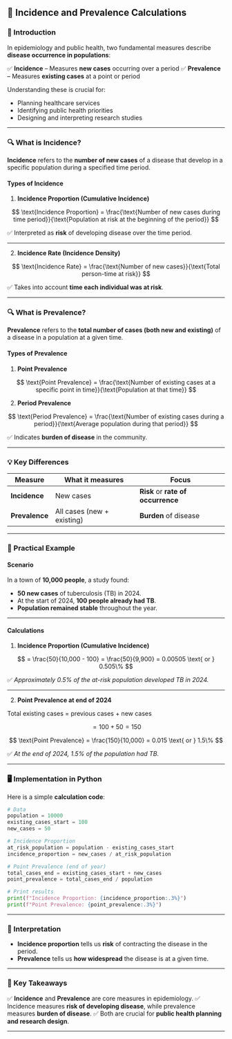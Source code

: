 ## **🧬 Incidence and Prevalence Calculations**

### **📖 Introduction**

In epidemiology and public health, two fundamental measures describe **disease occurrence in populations**:

✅ **Incidence** – Measures **new cases** occurring over a period
✅ **Prevalence** – Measures **existing cases** at a point or period

Understanding these is crucial for:

* Planning healthcare services
* Identifying public health priorities
* Designing and interpreting research studies

---

### **🔍 What is Incidence?**

**Incidence** refers to the **number of new cases** of a disease that develop in a specific population during a specified time period.

#### **Types of Incidence**

1. **Incidence Proportion (Cumulative Incidence)**

$$
\text{Incidence Proportion} = \frac{\text{Number of new cases during time period}}{\text{Population at risk at the beginning of the period}}
$$

✅ Interpreted as **risk** of developing disease over the time period.

---

2. **Incidence Rate (Incidence Density)**

$$
\text{Incidence Rate} = \frac{\text{Number of new cases}}{\text{Total person-time at risk}}
$$

✅ Takes into account **time each individual was at risk**.

---

### **🔍 What is Prevalence?**

**Prevalence** refers to the **total number of cases (both new and existing)** of a disease in a population at a given time.

#### **Types of Prevalence**

1. **Point Prevalence**

$$
\text{Point Prevalence} = \frac{\text{Number of existing cases at a specific point in time}}{\text{Population at that time}}
$$

2. **Period Prevalence**

$$
\text{Period Prevalence} = \frac{\text{Number of existing cases during a period}}{\text{Average population during that period}}
$$

✅ Indicates **burden of disease** in the community.

---

### **💡 Key Differences**

| **Measure**    | **What it measures**       | **Focus**                          |
| -------------- | -------------------------- | ---------------------------------- |
| **Incidence**  | New cases                  | **Risk** or **rate of occurrence** |
| **Prevalence** | All cases (new + existing) | **Burden** of disease              |

---

### **🔬 Practical Example**

#### **Scenario**

In a town of **10,000 people**, a study found:

* **50 new cases** of tuberculosis (TB) in 2024.
* At the start of 2024, **100 people already had TB**.
* **Population remained stable** throughout the year.

---

#### **Calculations**

1. **Incidence Proportion (Cumulative Incidence)**

$$
= \frac{50}{10,000 - 100}
= \frac{50}{9,900}
= 0.00505 \text{ or } 0.505\%
$$

✅ *Approximately 0.5% of the at-risk population developed TB in 2024.*

---

2. **Point Prevalence at end of 2024**

Total existing cases = previous cases + new cases

$$
= 100 + 50
= 150
$$

$$
\text{Point Prevalence} = \frac{150}{10,000}
= 0.015 \text{ or } 1.5\%
$$

✅ *At the end of 2024, 1.5% of the population had TB.*

---

### **🖥️ Implementation in Python**

Here is a simple **calculation code**:

```python
# Data
population = 10000
existing_cases_start = 100
new_cases = 50

# Incidence Proportion
at_risk_population = population - existing_cases_start
incidence_proportion = new_cases / at_risk_population

# Point Prevalence (end of year)
total_cases_end = existing_cases_start + new_cases
point_prevalence = total_cases_end / population

# Print results
print(f"Incidence Proportion: {incidence_proportion:.3%}")
print(f"Point Prevalence: {point_prevalence:.3%}")
```

---

### **🔑 Interpretation**

* **Incidence proportion** tells us **risk** of contracting the disease in the period.
* **Prevalence** tells us **how widespread** the disease is at a given time.

---

### **🎯 Key Takeaways**

✅ **Incidence** and **Prevalence** are core measures in epidemiology.
✅ Incidence measures **risk of developing disease**, while prevalence measures **burden of disease**.
✅ Both are crucial for **public health planning and research design**.

---

